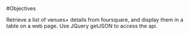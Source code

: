 #Objectives

Retrieve a list of venues+ details from foursquare, and display them in a table on a web page. Use JQuery getJSON to access the api.
